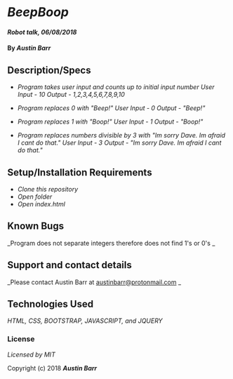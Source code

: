 # _BeepBoop_

#### _Robot talk, 06/08/2018_

#### By _**Austin Barr**_

## Description/Specs

* _Program takes user input and counts up to initial input number_
  _User Input - 10_
  _Output - 1,2,3,4,5,6,7,8,9,10_

* _Program replaces 0 with "Beep!"_
  _User Input - 0_
  _Output - "Beep!"_

* _Program replaces 1 with "Boop!"_
  _User Input - 1_
  _Output - "Boop!"_

* _Program replaces numbers divisible by 3 with "Im sorry Dave. Im afraid I cant do that."_
  _User Input - 3_
  _Output - "Im sorry Dave. Im afraid I cant do that."_  

## Setup/Installation Requirements

* _Clone this repository_
* _Open folder_
* _Open index.html_

## Known Bugs

_Program does not separate integers therefore does not find 1's or 0's _

## Support and contact details

_Please contact Austin Barr at austinbarr@protonmail.com _

## Technologies Used

_HTML, CSS, BOOTSTRAP, JAVASCRIPT, and JQUERY_

### License

*Licensed by MIT*

Copyright (c) 2018 **_Austin Barr_**

